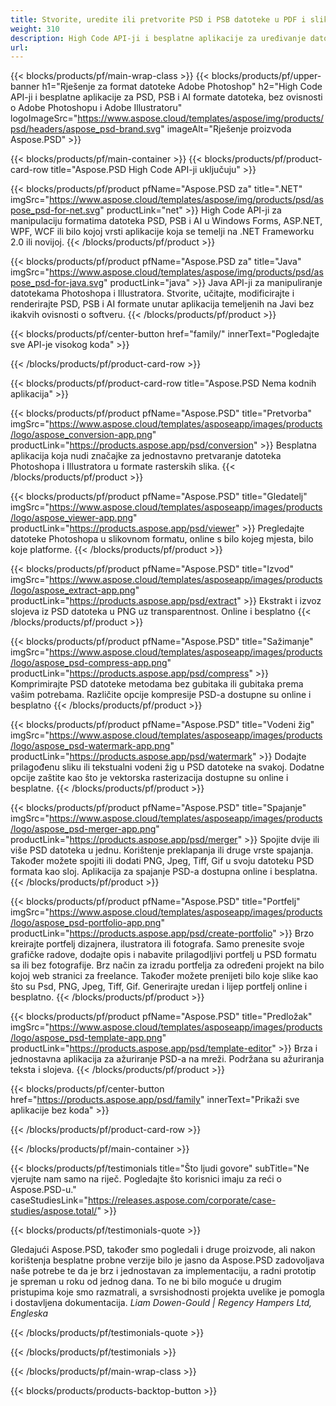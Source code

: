 ```yaml
---
title: Stvorite, uredite ili pretvorite PSD i PSB datoteke u PDF i slikovne formate
weight: 310
description: High Code API-ji i besplatne aplikacije za uređivanje datoteka Photoshopa. Sposobnost ažuriranja svojstava sloja, dodavanja vodenih žigova, rotiranja skale Flip Crop Dithering Raster Conversion.
url: 
---
```


{{< blocks/products/pf/main-wrap-class >}}
{{< blocks/products/pf/upper-banner h1="Rješenje za format datoteke Adobe Photoshop" h2="High Code API-ji i besplatne aplikacije za PSD, PSB i AI formate datoteka, bez ovisnosti o Adobe Photoshopu i Adobe Illustratoru" logoImageSrc="https://www.aspose.cloud/templates/aspose/img/products/psd/headers/aspose_psd-brand.svg" imageAlt="Rješenje proizvoda Aspose.PSD" >}}

{{< blocks/products/pf/main-container >}}
{{< blocks/products/pf/product-card-row title="Aspose.PSD High Code API-ji uključuju" >}}

{{< blocks/products/pf/product pfName="Aspose.PSD za" title=".NET" imgSrc="https://www.aspose.cloud/templates/aspose/img/products/psd/aspose_psd-for-net.svg" productLink="net" >}}
High Code API-ji za manipulaciju formatima datoteka PSD, PSB i AI u Windows Forms, ASP.NET, WPF, WCF ili bilo kojoj vrsti aplikacije koja se temelji na .NET Frameworku 2.0 ili novijoj.
{{< /blocks/products/pf/product >}}

{{< blocks/products/pf/product pfName="Aspose.PSD za" title="Java" imgSrc="https://www.aspose.cloud/templates/aspose/img/products/psd/aspose_psd-for-java.svg" productLink="java" >}}
Java API-ji za manipuliranje datotekama Photoshopa i Illustratora. Stvorite, učitajte, modificirajte i renderirajte PSD, PSB i AI formate unutar aplikacija temeljenih na Javi bez ikakvih ovisnosti o softveru.
{{< /blocks/products/pf/product >}}

{{< blocks/products/pf/center-button href="family/" innerText="Pogledajte sve API-je visokog koda" >}}

{{< /blocks/products/pf/product-card-row >}}

{{< blocks/products/pf/product-card-row title="Aspose.PSD Nema kodnih aplikacija" >}}

{{< blocks/products/pf/product pfName="Aspose.PSD" title="Pretvorba" imgSrc="https://www.aspose.cloud/templates/asposeapp/images/products/logo/aspose_conversion-app.png" productLink="https://products.aspose.app/psd/conversion" >}}
Besplatna aplikacija koja nudi značajke za jednostavno pretvaranje datoteka Photoshopa i Illustratora u formate rasterskih slika.
{{< /blocks/products/pf/product >}}

{{< blocks/products/pf/product pfName="Aspose.PSD" title="Gledatelj" imgSrc="https://www.aspose.cloud/templates/asposeapp/images/products/logo/aspose_viewer-app.png" productLink="https://products.aspose.app/psd/viewer" >}}
Pregledajte datoteke Photoshopa u slikovnom formatu, online s bilo kojeg mjesta, bilo koje platforme.
{{< /blocks/products/pf/product >}}

{{< blocks/products/pf/product pfName="Aspose.PSD" title="Izvod" imgSrc="https://www.aspose.cloud/templates/asposeapp/images/products/logo/aspose_extract-app.png" productLink="https://products.aspose.app/psd/extract" >}}
Ekstrakt i izvoz slojeva iz PSD datoteka u PNG uz transparentnost. Online i besplatno
{{< /blocks/products/pf/product >}}

{{< blocks/products/pf/product pfName="Aspose.PSD" title="Sažimanje" imgSrc="https://www.aspose.cloud/templates/asposeapp/images/products/logo/aspose_psd-compress-app.png" productLink="https://products.aspose.app/psd/compress" >}}
Komprimirajte PSD datoteke metodama bez gubitaka ili gubitaka prema vašim potrebama. Različite opcije kompresije PSD-a dostupne su online i besplatno
{{< /blocks/products/pf/product >}}

{{< blocks/products/pf/product pfName="Aspose.PSD" title="Vodeni žig" imgSrc="https://www.aspose.cloud/templates/asposeapp/images/products/logo/aspose_psd-watermark-app.png" productLink="https://products.aspose.app/psd/watermark" >}}
Dodajte prilagođenu sliku ili tekstualni vodeni žig u PSD datoteke na svakoj. Dodatne opcije zaštite kao što je vektorska rasterizacija dostupne su online i besplatne.
{{< /blocks/products/pf/product >}}

{{< blocks/products/pf/product pfName="Aspose.PSD" title="Spajanje" imgSrc="https://www.aspose.cloud/templates/asposeapp/images/products/logo/aspose_psd-merger-app.png" productLink="https://products.aspose.app/psd/merger" >}}
Spojite dvije ili više PSD datoteka u jednu. Korištenje preklapanja ili druge vrste spajanja. Također možete spojiti ili dodati PNG, Jpeg, Tiff, Gif u svoju datoteku PSD formata kao sloj. Aplikacija za spajanje PSD-a dostupna online i besplatna.
{{< /blocks/products/pf/product >}}

{{< blocks/products/pf/product pfName="Aspose.PSD" title="Portfelj" imgSrc="https://www.aspose.cloud/templates/asposeapp/images/products/logo/aspose_psd-portfolio-app.png" productLink="https://products.aspose.app/psd/create-portfolio" >}}
Brzo kreirajte portfelj dizajnera, ilustratora ili fotografa. Samo prenesite svoje grafičke radove, dodajte opis i nabavite prilagodljivi portfelj u PSD formatu sa ili bez fotografije. Brz način za izradu portfelja za određeni projekt na bilo kojoj web stranici za freelance. Također možete prenijeti bilo koje slike kao što su Psd, PNG, Jpeg, Tiff, Gif. Generirajte uredan i lijep portfelj online i besplatno.
{{< /blocks/products/pf/product >}}

{{< blocks/products/pf/product pfName="Aspose.PSD" title="Predložak" imgSrc="https://www.aspose.cloud/templates/asposeapp/images/products/logo/aspose_psd-template-app.png" productLink="https://products.aspose.app/psd/template-editor" >}}
Brza i jednostavna aplikacija za ažuriranje PSD-a na mreži. Podržana su ažuriranja teksta i slojeva.
{{< /blocks/products/pf/product >}}

{{< blocks/products/pf/center-button href="https://products.aspose.app/psd/family" innerText="Prikaži sve aplikacije bez koda" >}}

{{< /blocks/products/pf/product-card-row >}}

{{< /blocks/products/pf/main-container >}}

{{< blocks/products/pf/testimonials title="Što ljudi govore" subTitle="Ne vjerujte nam samo na riječ. Pogledajte što korisnici imaju za reći o Aspose.PSD-u." caseStudiesLink="https://releases.aspose.com/corporate/case-studies/aspose.total/" >}}

{{< blocks/products/pf/testimonials-quote >}}
<p class="first">
 Gledajući Aspose.PSD, također smo pogledali i druge proizvode, ali nakon korištenja besplatne probne verzije bilo je jasno da Aspose.PSD zadovoljava naše potrebe te da je brz i jednostavan za implementaciju, a radni prototip je spreman u roku od jednog dana. To ne bi bilo moguće u drugim pristupima koje smo razmatrali, a svrsishodnosti projekta uvelike je pomogla i dostavljena dokumentacija.
 <em>
  Liam Dowen-Gould | Regency Hampers Ltd, Engleska
 </em>
</p>

{{< /blocks/products/pf/testimonials-quote >}}

{{< /blocks/products/pf/testimonials >}}

{{< /blocks/products/pf/main-wrap-class >}}

{{< blocks/products/products-backtop-button >}}

